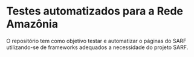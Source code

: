 # Testes automatizados para a Rede Amazônia
O repositório tem como objetivo testar e automatizar o páginas do SARF utilizando-se de frameworks adequados a necessidade do projeto SARF.
